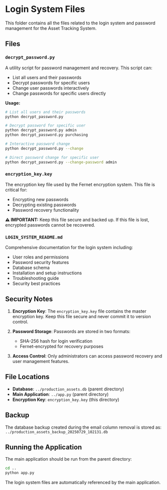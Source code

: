 # Login System Files

This folder contains all the files related to the login system and password management for the Asset Tracking System.

## Files

### `decrypt_password.py`
A utility script for password management and recovery. This script can:
- List all users and their passwords
- Decrypt passwords for specific users
- Change user passwords interactively
- Change passwords for specific users directly

**Usage:**
```bash
# List all users and their passwords
python decrypt_password.py

# Decrypt password for specific user
python decrypt_password.py admin
python decrypt_password.py purchasing

# Interactive password change
python decrypt_password.py --change

# Direct password change for specific user
python decrypt_password.py --change-password admin
```

### `encryption_key.key`
The encryption key file used by the Fernet encryption system. This file is critical for:
- Encrypting new passwords
- Decrypting existing passwords
- Password recovery functionality

**⚠️ IMPORTANT:** Keep this file secure and backed up. If this file is lost, encrypted passwords cannot be recovered.

### `LOGIN_SYSTEM_README.md`
Comprehensive documentation for the login system including:
- User roles and permissions
- Password security features
- Database schema
- Installation and setup instructions
- Troubleshooting guide
- Security best practices

## Security Notes

1. **Encryption Key**: The `encryption_key.key` file contains the master encryption key. Keep this file secure and never commit it to version control.

2. **Password Storage**: Passwords are stored in two formats:
   - SHA-256 hash for login verification
   - Fernet-encrypted for recovery purposes

3. **Access Control**: Only administrators can access password recovery and user management features.

## File Locations

- **Database**: `../production_assets.db` (parent directory)
- **Main Application**: `../app.py` (parent directory)
- **Encryption Key**: `encryption_key.key` (this directory)

## Backup

The database backup created during the email column removal is stored as:
`../production_assets_backup_20250729_102131.db`

## Running the Application

The main application should be run from the parent directory:

```bash
cd ..
python app.py
```

The login system files are automatically referenced by the main application. 
